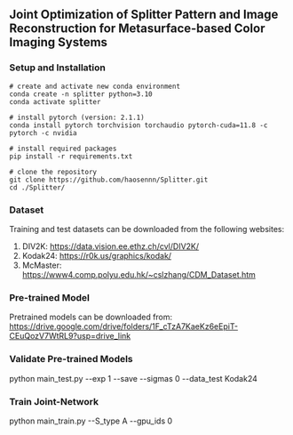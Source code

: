 ## Joint Optimization of Splitter Pattern and Image Reconstruction for Metasurface-based Color Imaging Systems

### Setup and Installation
```
# create and activate new conda environment
conda create -n splitter python=3.10
conda activate splitter

# install pytorch (version: 2.1.1)
conda install pytorch torchvision torchaudio pytorch-cuda=11.8 -c pytorch -c nvidia

# install required packages
pip install -r requirements.txt

# clone the repository
git clone https://github.com/haosennn/Splitter.git
cd ./Splitter/
```

### Dataset
Training and test datasets can be downloaded from the following websites:
1. DIV2K: https://data.vision.ee.ethz.ch/cvl/DIV2K/
2. Kodak24: https://r0k.us/graphics/kodak/
3. McMaster: https://www4.comp.polyu.edu.hk/~cslzhang/CDM_Dataset.htm

### Pre-trained Model
Pretrained models can be downloaded from: https://drive.google.com/drive/folders/1F_cTzA7KaeKz6eEpiT-CEuQozV7WtRL9?usp=drive_link

### Validate Pre-trained Models
python main_test.py --exp 1 --save --sigmas 0 --data_test Kodak24

### Train Joint-Network
python main_train.py --S_type A --gpu_ids 0
